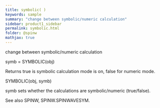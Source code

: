 ```yaml
---
title: symbolic( )
keywords: sample
summary: "change between symbolic/numeric calculation"
sidebar: product1_sidebar
permalink: symbolic.html
folder: @spinw
mathjax: true
---
```

  change between symbolic/numeric calculation
 
  symb = SYMBOLIC(obj)
 
  Returns true is symbolic calculation mode is on, false for numeric mode.
 
  SYMBOLIC(obj, symb)
 
  symb sets whether the calculations are symbolic/numeric (true/false).
 
  See also SPINW, SPINW.SPINWAVESYM.
 
